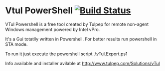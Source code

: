 Vtul PowerShell [![Build Status](https://ci.appveyor.com/api/projects/status/github/Tulpep/vTul-Powershell)](https://ci.appveyor.com/project/tulpep/vTul-Powershell)
===========


VTul Powershell is a free tool created by Tulpep for remote non-agent Windows management powered by Intel vPro.

It's a Gui totatlly written in Powershell. For better results run powershell in STA mode.

To run it just execute the powershell script .\vTul.Export.ps1

Info available and installer avilable at http://www.tulpep.com/Solutions/vTul
